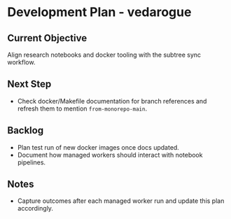 # Development Plan - vedarogue

## Current Objective
Align research notebooks and docker tooling with the subtree sync workflow.

## Next Step
- Check docker/Makefile documentation for branch references and refresh them to mention `from-monorepo-main`.

## Backlog
- Plan test run of new docker images once docs updated.
- Document how managed workers should interact with notebook pipelines.

## Notes
- Capture outcomes after each managed worker run and update this plan accordingly.
